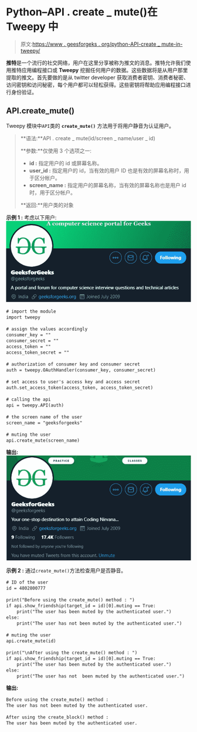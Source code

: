 # Python–API . create _ mute()在 Tweepy 中

> 原文:[https://www . geesforgeks . org/python-API-create _ mute-in-tweepy/](https://www.geeksforgeeks.org/python-api-create_mute-in-tweepy/)

**推特**是一个流行的社交网络，用户在这里分享被称为推文的消息。推特允许我们使用推特应用编程接口或 **Tweepy** 挖掘任何用户的数据。这些数据将是从用户那里提取的推文。首先要做的是从 twitter developer 获取消费者密钥、消费者秘密、访问密钥和访问秘密，每个用户都可以轻松获得。这些密钥将帮助应用编程接口进行身份验证。

## API.create_mute()

Tweepy 模块中`API`类的 **`create_mute()`** 方法用于将用户静音为认证用户。

> **语法:**API . create _ mute(id/screen _ name/user _ id)
> 
> **参数:**仅使用 3 个选项之一:
> 
> *   **id :** 指定用户的 id 或屏幕名称。
> *   **user_id :** 指定用户的 id，当有效的用户 ID 也是有效的屏幕名称时，用于区分帐户。
> *   **screen_name :** 指定用户的屏幕名称，当有效的屏幕名称也是用户 id 时，用于区分帐户。
> 
> **返回:**用户类的对象

**示例 1 :** 考虑以下用户:
![](img/e627ee1df16166d869599f2fe4cc99c5.png)

```
# import the module
import tweepy

# assign the values accordingly
consumer_key = ""
consumer_secret = ""
access_token = ""
access_token_secret = ""

# authorization of consumer key and consumer secret
auth = tweepy.OAuthHandler(consumer_key, consumer_secret)

# set access to user's access key and access secret 
auth.set_access_token(access_token, access_token_secret)

# calling the api 
api = tweepy.API(auth)

# the screen name of the user
screen_name = "geeksforgeeks"

# muting the user
api.create_mute(screen_name)
```

**输出:**
![](img/23fae3af0ca2ec4fa57d43db47e117b4.png)

**示例 2 :** 通过`create_mute()`方法检查用户是否静音。

```
# ID of the user
id = 4802800777

print("Before using the create_mute() method : ")
if api.show_friendship(target_id = id)[0].muting == True:
    print("The user has been muted by the authenticated user.")
else:
    print("The user has not been muted by the authenticated user.")

# muting the user
api.create_mute(id)

print("\nAfter using the create_mute() method : ")
if api.show_friendship(target_id = id)[0].muting == True:
    print("The user has been muted by the authenticated user.")
else:
    print("The user has not  been muted by the authenticated user.")
```

**输出:**

```
Before using the create_mute() method : 
The user has not been muted by the authenticated user.

After using the create_block() method : 
The user has been muted by the authenticated user.

```